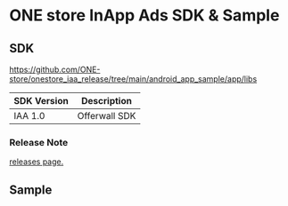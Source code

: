 # ONE store InApp Ads SDK & Sample


## SDK

https://github.com/ONE-store/onestore_iaa_release/tree/main/android_app_sample/app/libs

|SDK Version|Description|
|-----|-----|
|IAA 1.0| Offerwall SDK |

### Release Note
[releases page.](https://github.com/ONE-store/onestore_iaa_release/releases)

## Sample

